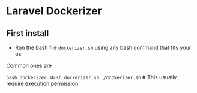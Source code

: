# Laravel Dockerizer

## First install

- Run the bash file `dockerizer.sh` using any bash command that fits your os

Common ones are 

`bash dockerizer.sh`
`sh dockerizer.sh`
`./dockerizer.sh` # This usually require execution permission